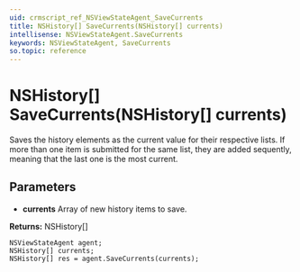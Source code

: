 ```yaml
---
uid: crmscript_ref_NSViewStateAgent_SaveCurrents
title: NSHistory[] SaveCurrents(NSHistory[] currents)
intellisense: NSViewStateAgent.SaveCurrents
keywords: NSViewStateAgent, SaveCurrents
so.topic: reference
---
```


# NSHistory[] SaveCurrents(NSHistory[] currents)

Saves the history elements as the current value for their respective lists. If more than one item is submitted for the same list, they are added sequently, meaning that the last one is the most current.

## Parameters

* **currents** Array of new history items to save.

**Returns:** NSHistory[]

```crmscript
NSViewStateAgent agent;
NSHistory[] currents;
NSHistory[] res = agent.SaveCurrents(currents);
```


